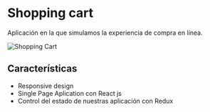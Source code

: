 # Shopping cart
Aplicación en la que simulamos la experiencia de compra en línea.

![Shopping Cart](https://user-images.githubusercontent.com/25912506/39333204-98eb8648-496f-11e8-92ac-51e28d1d7ba4.PNG)


## Características
+ Responsive design
+ Single Page Aplication con React js
+ Control del estado de nuestras aplicación con Redux
